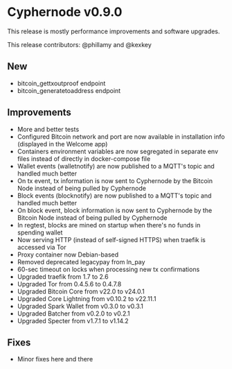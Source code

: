 # Cyphernode v0.9.0

This release is mostly performance improvements and software upgrades.

This release contributors: @phillamy and @kexkey


## New

- bitcoin_gettxoutproof endpoint
- bitcoin_generatetoaddress endpoint


## Improvements

- More and better tests
- Configured Bitcoin network and port are now available in installation info (displayed in the Welcome app)
- Containers environment variables are now segregated in separate env files instead of directly in docker-compose file
- Wallet events (walletnotify) are now published to a MQTT's topic and handled much better
- On tx event, tx information is now sent to Cyphernode by the Bitcoin Node instead of being pulled by Cyphernode
- Block events (blocknotify) are now published to a MQTT's topic and handled much better
- On block event, block information is now sent to Cyphernode by the Bitcoin Node instead of being pulled by Cyphernode
- In regtest, blocks are mined on startup when there's no funds in spending wallet
- Now serving HTTP (instead of self-signed HTTPS) when traefik is accessed via Tor
- Proxy container now Debian-based
- Removed deprecated legacypay from ln_pay
- 60-sec timeout on locks when processing new tx confirmations
- Upgraded traefik from 1.7 to 2.6
- Upgraded Tor from 0.4.5.6 to 0.4.7.8
- Upgraded Bitcoin Core from v22.0 to v24.0.1
- Upgraded Core Lightning from v0.10.2 to v22.11.1
- Upgraded Spark Wallet from v0.3.0 to v0.3.1
- Upgraded Batcher from v0.2.0 to v0.2.1
- Upgraded Specter from v1.7.1 to v1.14.2


## Fixes

- Minor fixes here and there

